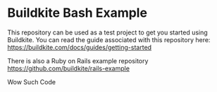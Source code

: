 # Buildkite Bash Example

This repository can be used as a test project to get you started using Buildkite. You can read the guide associated with this repository here: https://buildkite.com/docs/guides/getting-started

There is also a Ruby on Rails example repository https://github.com/buildkite/rails-example

Wow
Such
Code